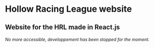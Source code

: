 # Hollow Racing League website
## Website for the HRL made in React.js
###### No more accessible, developpement has been stopped for the moment.

